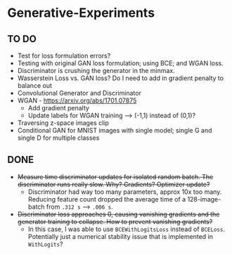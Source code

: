 # Generative-Experiments

## TO DO
* Test for loss formulation errors?
* Testing with original GAN loss formulation; using BCE; and WGAN loss.
* Discriminator is crushing the generator in the minmax.
* Wasserstein Loss vs. GAN loss? Do I need to add in gradient penalty to balance out
* Convolutional Generator and Discriminator
* WGAN - https://arxiv.org/abs/1701.07875
    * Add gradient penalty
    * Update labels for WGAN training --> (-1,1) instead of (0,1)?
* Traversing z-space images clip
* Conditional GAN for MNIST images with single model; single G and single D for multiple classes

## DONE
* ~~Measure time discriminator updates for isolated random batch. The discriminator runs really slow. Why? Gradients? Optimizer update?~~
    * Discriminator had way too many parameters, approx 10x too many. Reducing feature count dropped the average time of a 128-image-batch from `.312 s` --> `.006 s`.
* ~~Discriminator loss approaches 0, causing vanishing gradients and the generator training to collapse. How to prevent vanishing gradients?~~
    * In this case, I was able to use `BCEWithLogitsLoss` instead of `BCELoss`. Potentially just a numerical stability issue that is implemented in `WithLogits`?